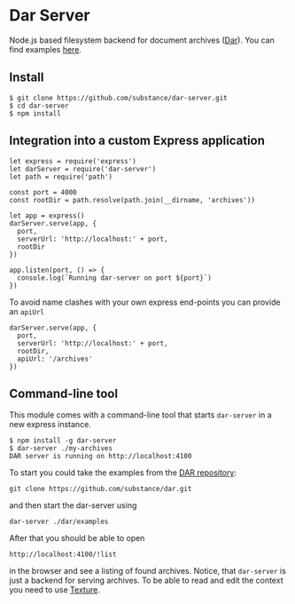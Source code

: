 # Dar Server

Node.js based filesystem backend for document archives ([Dar](http://github.com/substance/dar)). You can find examples [here](https://github.com/substance/dar/tree/master/examples).

## Install

```
$ git clone https://github.com/substance/dar-server.git
$ cd dar-server
$ npm install
```

## Integration into a custom Express application

```
let express = require('express')
let darServer = require('dar-server')
let path = require('path')

const port = 4000
const rootDir = path.resolve(path.join(__dirname, 'archives'))

let app = express()
darServer.serve(app, {
  port,
  serverUrl: 'http://localhost:' + port,
  rootDir
})

app.listen(port, () => {
  console.log(`Running dar-server on port ${port}`)
})
```

To avoid name clashes with your own express end-points you can provide an `apiUrl`

```
darServer.serve(app, {
  port,
  serverUrl: 'http://localhost:' + port,
  rootDir,
  apiUrl: '/archives'
})
```

## Command-line tool

This module comes with a command-line tool that starts `dar-server` in a new express instance.

```
$ npm install -g dar-server
$ dar-server ./my-archives
DAR server is running on http://localhost:4100
```

To start you could take the examples from the [DAR repository](https://github.com/substance/dar):
```
git clone https://github.com/substance/dar.git
```
and then start the dar-server using
```
dar-server ./dar/examples
```
After that you should be able to open
```
http://localhost:4100/!list
```
in the browser and see a listing of found archives.
Notice, that `dar-server` is just a backend for serving archives.
To be able to read and edit the context you need to use [Texture](https://github.com/substance/texture).